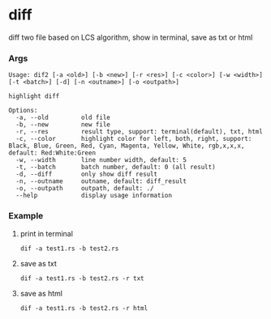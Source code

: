 # diff
diff two file based on LCS algorithm, show in terminal, save as txt or html

### Args
```
Usage: dif2 [-a <old>] [-b <new>] [-r <res>] [-c <color>] [-w <width>] [-t <batch>] [-d] [-n <outname>] [-o <outpath>]

highlight diff

Options:
  -a, --old         old file
  -b, --new         new file
  -r, --res         result type, support: terminal(default), txt, html
  -c, --color       highlight color for left, both, right, support: Black, Blue, Green, Red, Cyan, Magenta, Yellow, White, rgb,x,x,x, default: Red:White:Green
  -w, --width       line number width, default: 5
  -t, --batch       batch number, default: 0 (all result)
  -d, --diff        only show diff result
  -n, --outname     outname, default: diff_result
  -o, --outpath     outpath, default: ./
  --help            display usage information
```
### Example
1. print in terminal
   ```shell
   dif -a test1.rs -b test2.rs
   ```
2. save as txt
   ```shell
   dif -a test1.rs -b test2.rs -r txt
3. save as html
   ```shell
   dif -a test1.rs -b test2.rs -r html
   ```
